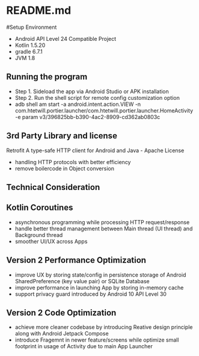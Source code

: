 # README.md

#Setup Environment 
- Android API Level 24 Compatible Project
- Kotlin 1.5.20
- gradle 6.7.1
- JVM 1.8

## Running the program
- Step 1. Sideload the app via Android Studio or APK installation
- Step 2. Run the shell script for remote config customization option
- adb shell am start -a android.intent.action.VIEW -n com.htetwill.portier.launcher/com.htetwill.portier.launcher.HomeActivity -e param v3/396825bb-b390-4ac2-8909-cd362ab0803c

## 3rd Party Library and license
Retrofit A type-safe HTTP client for Android and Java - Apache License
- handling HTTP protocols with better efficiency
- remove boilercode in Object conversion

## Technical Consideration

## Kotlin Coroutines 
- asynchronous programming while processing HTTP request/response
- handle better thread management between Main thread (UI thread) and Background thread
- smoother UI/UX across Apps

## Version 2 Performance Optimization
- improve UX by storing state/config in persistence storage of Android SharedPreference (key value pair) or SQLite Database
- improve performance in launching App by storing in-memory cache
- support privacy guard introduced by Android 10 API Level 30

## Version 2 Code Optimization
- achieve more cleaner codebase by introducing Reative design principle along with Android Jetpack Compose
- introduce Fragemnt in newer feature/screens while optimize small footprint in usage of Activity due to main App Launcher
